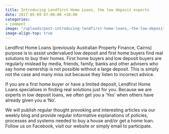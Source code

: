 ```yaml
---
title: Introducing Lendfirst Home Loans, the low deposit experts
date: 2017-05-09 07:00:00 +10:00
categories:
- comment
image: "/uploads/post-introducing-lendfirst-home-loans,-the-low-deposit-experts.jpg"
image-align-top: true
---
```


Lendfirst Home Loans (previously Australian Property Finance, Cairns) purpose is to assist undervalued low deposit and first home buyers find real solutions to buy their homes. First home buyers and low deposit buyers are regularly mislead by media, friends, family, banks and other advisers who say home ownership is not possible without a large deposit. This is simply not the case and many miss out because they listen to incorrect advice.

If you are a first home buyer or have a limited deposit, Lendfirst Home Loans specialises in finding real solutions just for you.  Because we are experts in low deposit loans, we often get you a ‘Yes’ when others have already given you a ‘No’.

We will publish regular thought provoking and interesting articles via our weekly blog and provide regular informative explanations of policies, processes and systems needed to buy a house and/or get a home loan. Follow us on Facebook, visit our website or simply email to participate.
